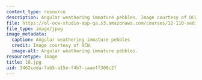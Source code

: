 ```yaml
---
content_type: resource
description: Angular weathering immature pebbles. Image courtesy of OCW.
file: https://ol-ocw-studio-app-qa.s3.amazonaws.com/courses/12-110-sedimentary-geology-fall-2004/3462ceda7ab5a15ef4b7caaeff308c2f_18.jpg
file_type: image/jpeg
image_metadata:
  caption: Angular weathering immature pebbles
  credit: Image courtesy of OCW.
  image-alt: Angular weathering immature pebbles.
resourcetype: Image
title: 18.jpg
uid: 3462ceda-7ab5-a15e-f4b7-caaeff308c2f
---
```

